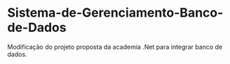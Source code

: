 # Sistema-de-Gerenciamento-Banco-de-Dados
Modificação do projeto proposta da academia .Net para integrar banco de dados.
